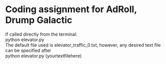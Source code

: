 <h1>Coding assignment for AdRoll, Drump Galactic </h1>
<p>
	If called directly from the terminal: <br/>
	python elevator.py <br/>
	The default file used is elevator_traffic_0.txt, however, any desired text file can be specified after <br/>
	python elevator.py (yourtextfilehere)
</p